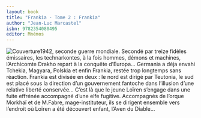 ```yaml
---
layout: book
title: "Frankia - Tome 2 : Frankia"
author: "Jean-Luc Marcastel"
isbn: 9782354080495
editor: Mnémos
---
```


![Couverture](/img/9782354080495.jpg)1942, seconde guerre mondiale. Secondé par treize fidèles émissaires, les technarkontes, à la fois hommes, démons et machines, l’Archicomte Drakho repart à la conquête d’Europa… Germania a déja envahi Tchekia, Magyara, Polskia et enfin Frankia, restée trop longtemps sans réaction. Frankia est divisée en deux : le nord est dirigé par Teutonia, le sud est placé sous la direction d’un gouvernement fantoche dans l’illusion d’une relative liberté conservée… C’est là que le jeune Loïren s’engage dans une fuite effrénée accompagné d’une elfe fugitive. Accompagnés de l’orque Morkhaï et de M.Fabre, mage-instituteur, ils se dirigent ensemble vers l’endroit où Loïren a été découvert enfant, l’Aven du Diable…